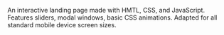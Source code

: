 An interactive landing page made with HMTL, CSS, and JavaScript. Features sliders, modal windows, basic CSS animations. Adapted for all standard mobile device screen sizes.
